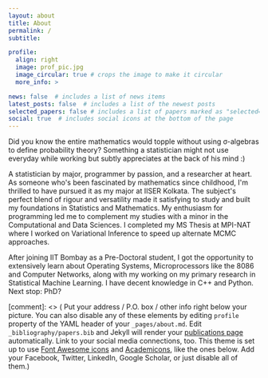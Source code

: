 ```yaml
---
layout: about
title: About
permalink: /
subtitle: 

profile:
  align: right
  image: prof_pic.jpg
  image_circular: true # crops the image to make it circular
  more_info: >

news: false  # includes a list of news items
latest_posts: false  # includes a list of the newest posts
selected_papers: false # includes a list of papers marked as "selected={true}"
social: true  # includes social icons at the bottom of the page
---
```


Did you know the entire mathematics would topple without using σ-algebras to define probability theory? Something a statistician might not use everyday while working but subtly appreciates at the back of his mind :)

A statistician by major, programmer by passion, and a researcher at heart. As someone who's been fascinated by mathematics since childhood, I'm thrilled to have pursued it as my major at IISER Kolkata. The subject's perfect blend of rigour and versatility made it satisfying to study and built my foundations in Statistics and Mathematics. My enthusiasm for programming led me to complement my studies with a minor in the Computational and Data Sciences. I completed my MS Thesis at MPI-NAT where I worked on Variational Inference to speed up alternate MCMC approaches.

After joining IIT Bombay as a Pre-Doctoral student, I got the opportunity to extensively learn about Operating Systems, Microprocessors like the 8086 and Computer Networks, along with my working on my primary research in Statistical Machine Learning. I have decent knowledge in C++ and Python. Next stop: PhD?

[comment]: <> ( Put your address / P.O. box / other info right below your picture. You can also disable any of these elements by editing `profile` property of the YAML header of your `_pages/about.md`. Edit `_bibliography/papers.bib` and Jekyll will render your [publications page](/al-folio/publications/) automatically. Link to your social media connections, too. This theme is set up to use [Font Awesome icons](http://fortawesome.github.io/Font-Awesome/) and [Academicons](https://jpswalsh.github.io/academicons/), like the ones below. Add your Facebook, Twitter, LinkedIn, Google Scholar, or just disable all of them.)